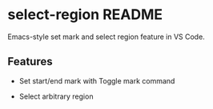 # select-region README

Emacs-style set mark and select region feature in VS Code.

## Features

- Set start/end mark with Toggle mark command

- Select arbitrary region

